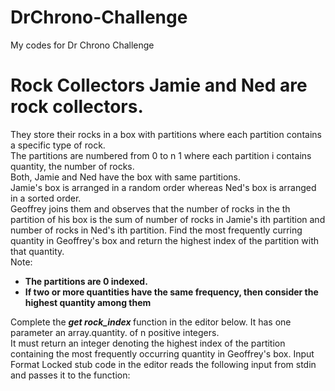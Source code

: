 # DrChrono-Challenge
My codes for Dr Chrono Challenge
<!DOCTYPE html>
<html lang="en">
<body>
    <h1>Rock Collectors Jamie and Ned are rock collectors.</h1>
    <p>They store their rocks in a box with partitions where each partition contains a specific type of rock. <br>
    The partitions are numbered from 0 to n 1 where each partition i contains quantity, the number of rocks.<br>
    Both, Jamie and Ned have the box with same partitions.<br>
     Jamie's box is arranged in a random order whereas Ned's box is arranged in a sorted order.<br>
     Geoffrey joins them and observes that the number of rocks in the th partition of his box is the sum of number of rocks in Jamie's ith partition and number of rocks in Ned's ith partition. Find the most frequently curring quantity in Geoffrey's box and return the highest index of the partition with that quantity.<br>
        Note: <ul>
    <li><b> The partitions are 0 indexed.</b></li>
    <li><b> If two or more quantities have the same frequency, then consider the highest quantity among them</b></li>
    </ul>
  Complete the <i><b>get rock_index </i></b>function in the editor below. It has one parameter an array.quantity. of n positive integers.<br>
       It must return an integer denoting the highest index of the partition containing the most frequently occurring quantity in Geoffrey's box. Input Format Locked stub code in the editor reads the following input from stdin and passes it to the function:</p>
    
</body>
</html>
